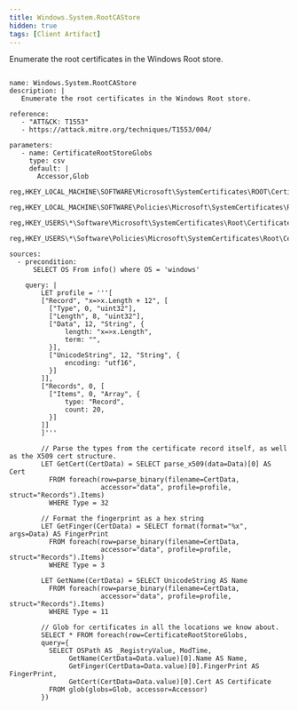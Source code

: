 ```yaml
---
title: Windows.System.RootCAStore
hidden: true
tags: [Client Artifact]
---
```


Enumerate the root certificates in the Windows Root store.


<pre><code class="language-yaml">
name: Windows.System.RootCAStore
description: |
   Enumerate the root certificates in the Windows Root store.

reference:
   - "ATT&amp;CK: T1553"
   - https://attack.mitre.org/techniques/T1553/004/

parameters:
   - name: CertificateRootStoreGlobs
     type: csv
     default: |
       Accessor,Glob
       reg,HKEY_LOCAL_MACHINE\SOFTWARE\Microsoft\SystemCertificates\ROOT\Certificates\**\Blob
       reg,HKEY_LOCAL_MACHINE\SOFTWARE\Policies\Microsoft\SystemCertificates\ROOT\Certificates\**\Blob
       reg,HKEY_USERS\*\Software\Microsoft\SystemCertificates\Root\Certificates\**\Blob
       reg,HKEY_USERS\*\Software\Policies\Microsoft\SystemCertificates\Root\Certificates\**\Blob

sources:
  - precondition:
      SELECT OS From info() where OS = 'windows'

    query: |
        LET profile = '''[
        ["Record", "x=&gt;x.Length + 12", [
          ["Type", 0, "uint32"],
          ["Length", 8, "uint32"],
          ["Data", 12, "String", {
              length: "x=&gt;x.Length",
              term: "",
          }],
          ["UnicodeString", 12, "String", {
              encoding: "utf16",
          }]
        ]],
        ["Records", 0, [
          ["Items", 0, "Array", {
              type: "Record",
              count: 20,
          }]
        ]]
        ]'''

        // Parse the types from the certificate record itself, as well as the X509 cert structure.
        LET GetCert(CertData) = SELECT parse_x509(data=Data)[0] AS Cert
          FROM foreach(row=parse_binary(filename=CertData,
                       accessor="data", profile=profile, struct="Records").Items)
          WHERE Type = 32

        // Format the fingerprint as a hex string
        LET GetFinger(CertData) = SELECT format(format="%x", args=Data) AS FingerPrint
          FROM foreach(row=parse_binary(filename=CertData,
                       accessor="data", profile=profile, struct="Records").Items)
          WHERE Type = 3

        LET GetName(CertData) = SELECT UnicodeString AS Name
          FROM foreach(row=parse_binary(filename=CertData,
                       accessor="data", profile=profile, struct="Records").Items)
          WHERE Type = 11

        // Glob for certificates in all the locations we know about.
        SELECT * FROM foreach(row=CertificateRootStoreGlobs,
        query={
          SELECT OSPath AS _RegistryValue, ModTime,
               GetName(CertData=Data.value)[0].Name AS Name,
               GetFinger(CertData=Data.value)[0].FingerPrint AS FingerPrint,
               GetCert(CertData=Data.value)[0].Cert AS Certificate
          FROM glob(globs=Glob, accessor=Accessor)
        })

</code></pre>

